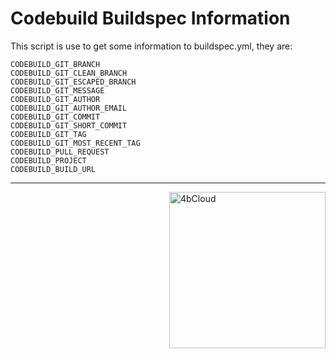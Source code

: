 # Codebuild Buildspec Information
This script is use to get some information to buildspec.yml, they are:

```CODEBUILD_ACCOUNT_ID
CODEBUILD_GIT_BRANCH
CODEBUILD_GIT_CLEAN_BRANCH
CODEBUILD_GIT_ESCAPED_BRANCH
CODEBUILD_GIT_MESSAGE
CODEBUILD_GIT_AUTHOR
CODEBUILD_GIT_AUTHOR_EMAIL
CODEBUILD_GIT_COMMIT
CODEBUILD_GIT_SHORT_COMMIT
CODEBUILD_GIT_TAG
CODEBUILD_GIT_MOST_RECENT_TAG
CODEBUILD_PULL_REQUEST
CODEBUILD_PROJECT
CODEBUILD_BUILD_URL
```

<hr>
<img src="https://4bcloud.io/images/logo-white/4bcloud-white.png" min-width="400px" max-width="250px" width="250px" align="right" alt="4bCloud">


